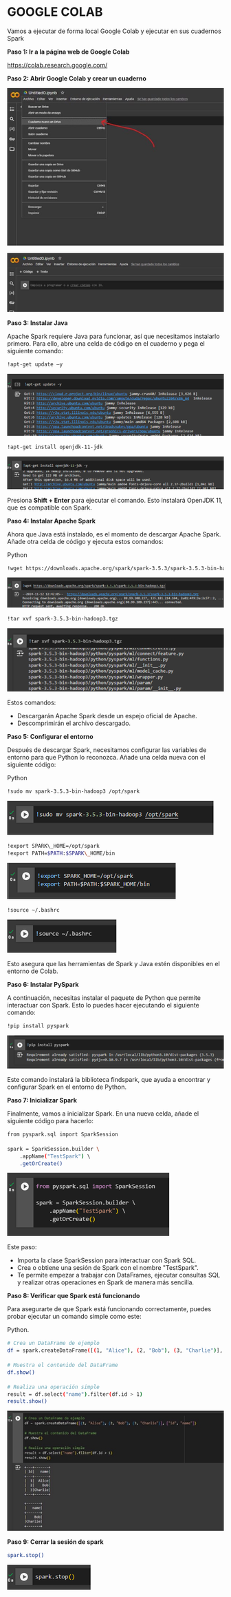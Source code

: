 # GOOGLE COLAB

Vamos a ejecutar de forma local Google Colab y ejecutar en sus cuadernos Spark

**Paso 1: Ir a la página web de Google Colab** 

<https://colab.research.google.com/>

**Paso 2: Abrir Google Colab y crear un cuaderno** 

![](images/Aspose.Words.9722cfa8-9de7-465e-ac6a-73fabd9bf371.013.jpeg)

![](images/Aspose.Words.9722cfa8-9de7-465e-ac6a-73fabd9bf371.014.jpeg)

**Paso 3: Instalar Java** 

Apache Spark requiere Java para funcionar, así que necesitamos instalarlo primero. Para ello, abre una celda de código en el cuaderno y pega el siguiente comando:


```bash
!apt-get update –y
```
    

![](images/Aspose.Words.9722cfa8-9de7-465e-ac6a-73fabd9bf371.016.png)

```bash
!apt-get install openjdk-11-jdk
```
![](images/Aspose.Words.9722cfa8-9de7-465e-ac6a-73fabd9bf371.018.png)

Presiona **Shift + Enter** para ejecutar el comando. Esto instalará OpenJDK 11, que es compatible con Spark. 

**Paso 4: Instalar Apache Spark** 

Ahora que Java está instalado, es el momento de descargar Apache Spark. Añade otra celda de código y ejecuta estos comandos:

Python 

```bash
!wget https://downloads.apache.org/spark/spark-3.5.3/spark-3.5.3-bin-hadoop3.tgz
```

![](images/Aspose.Words.9722cfa8-9de7-465e-ac6a-73fabd9bf371.020.png)

```bash
!tar xvf spark-3.5.3-bin-hadoop3.tgz
```
![](images/Aspose.Words.9722cfa8-9de7-465e-ac6a-73fabd9bf371.022.png)

Estos comandos: 

- Descargarán Apache Spark desde un espejo oficial de Apache.
- Descomprimirán el archivo descargado.

**Paso 5: Configurar el entorno**

Después de descargar Spark, necesitamos configurar las variables de entorno para que Python lo reconozca. Añade una celda nueva con el siguiente código:

Python 

```bash
!sudo mv spark-3.5.3-bin-hadoop3 /opt/spark
```

![](images/Aspose.Words.9722cfa8-9de7-465e-ac6a-73fabd9bf371.023.png)

```bash
!export SPARK\_HOME=/opt/spark 
!export PATH=$PATH:$SPARK\_HOME/bin 
```

![](images/Aspose.Words.9722cfa8-9de7-465e-ac6a-73fabd9bf371.025.png)

```bash
!source ~/.bashrc
```

![](images/Aspose.Words.9722cfa8-9de7-465e-ac6a-73fabd9bf371.027.png)

Esto asegura que las herramientas de Spark y Java estén disponibles en el entorno de Colab. 

**Paso 6: Instalar PySpark** 

A continuación, necesitas instalar el paquete de Python que permite interactuar con Spark. Esto lo puedes hacer ejecutando el siguiente comando:

```bash
!pip install pyspark
```

![](images/Aspose.Words.9722cfa8-9de7-465e-ac6a-73fabd9bf371.028.png)

Este comando instalará la biblioteca findspark, que ayuda a encontrar y configurar Spark en el entorno de Python. 

**Paso 7: Inicializar Spark** 

Finalmente, vamos a inicializar Spark. En una nueva celda, añade el siguiente código para hacerlo: 

```bash
from pyspark.sql import SparkSession 

spark = SparkSession.builder \ 
    .appName("TestSpark") \ 
    .getOrCreate() 
```
![](images/Aspose.Words.9722cfa8-9de7-465e-ac6a-73fabd9bf371.030.png)

Este paso: 

- Importa la clase SparkSession para interactuar con Spark SQL. 
- Crea o obtiene una sesión de Spark con el nombre "TestSpark". 
- Te permite empezar a trabajar con DataFrames, ejecutar consultas SQL y realizar otras operaciones en Spark de manera más sencilla.

**Paso 8: Verificar que Spark está funcionando**

Para asegurarte de que Spark está funcionando correctamente, puedes probar ejecutar un comando simple como este:

Python.

```bash
# Crea un DataFrame de ejemplo 
df = spark.createDataFrame([(1, "Alice"), (2, "Bob"), (3, "Charlie")], ["id", "name"]) 

# Muestra el contenido del DataFrame 
df.show() 

# Realiza una operación simple 
result = df.select("name").filter(df.id > 1) 
result.show() 
```
![](images/Aspose.Words.9722cfa8-9de7-465e-ac6a-73fabd9bf371.032.jpeg)

**Paso 9: Cerrar la sesión de spark** 

```bash
spark.stop()
```
![](images/Aspose.Words.9722cfa8-9de7-465e-ac6a-73fabd9bf371.034.png)
